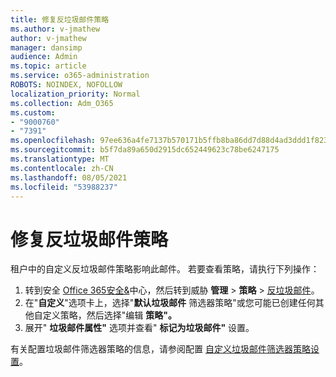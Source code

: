 ```yaml
---
title: 修复反垃圾邮件策略
ms.author: v-jmathew
author: v-jmathew
manager: dansimp
audience: Admin
ms.topic: article
ms.service: o365-administration
ROBOTS: NOINDEX, NOFOLLOW
localization_priority: Normal
ms.collection: Adm_O365
ms.custom:
- "9000760"
- "7391"
ms.openlocfilehash: 97ee636a4fe7137b570171b5ffb8ba86dd7d88d4ad3ddd1f823cfb3937c61c5b
ms.sourcegitcommit: b5f7da89a650d2915dc652449623c78be6247175
ms.translationtype: MT
ms.contentlocale: zh-CN
ms.lasthandoff: 08/05/2021
ms.locfileid: "53988237"
---
```

# <a name="fix-anti-spam-policy"></a>修复反垃圾邮件策略

租户中的自定义反垃圾邮件策略影响此邮件。 若要查看策略，请执行下列操作：

1. 转到安全 [Office 365安全&](https://go.microsoft.com/fwlink/p/?linkid=2077143)中心，然后转到威胁 **管理**  >  **策略**  >  [反垃圾邮件](https://go.microsoft.com/fwlink/?linkid=2101518)。
2. 在"**自定义**"选项卡上，选择"**默认垃圾邮件** 筛选器策略"或您可能已创建任何其他自定义策略，然后选择"编辑 **策略"。**
3. 展开" **垃圾邮件属性"** 选项并查看" **标记为垃圾邮件"** 设置。

有关配置垃圾邮件筛选器策略的信息，请参阅配置 [自定义垃圾邮件筛选器策略设置](https://go.microsoft.com/fwlink/?linkid=2101054)。
